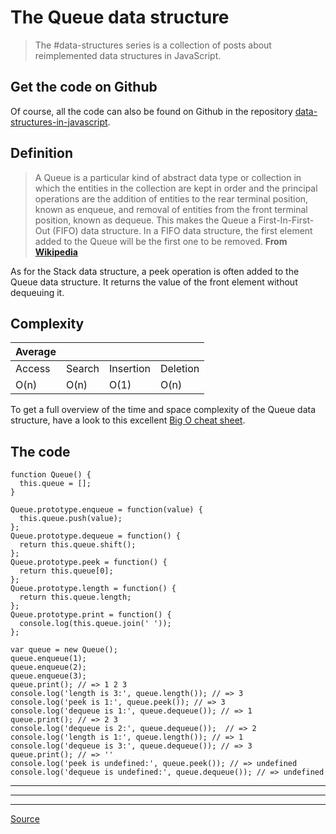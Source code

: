 # The Queue data structure

> The #data-structures series is a collection of posts about reimplemented data structures in JavaScript.

## Get the code on Github

Of course, all the code can also be found on Github in the repository [data-structures-in-javascript](https://github.com/benoitvallon/computer-science-in-javascript/tree/master/data-structures-in-javascript).

## Definition

> A Queue is a particular kind of abstract data type or collection in which the entities in the collection are kept in order and the principal operations are the addition of entities to the rear terminal position, known as enqueue, and removal of entities from the front terminal position, known as dequeue. This makes the Queue a First-In-First-Out (FIFO) data structure. In a FIFO data structure, the first element added to the Queue will be the first one to be removed. **From [Wikipedia](<https://en.wikipedia.org/wiki/Queue_(abstract_data_type)>)**

As for the Stack data structure, a peek operation is often added to the Queue data structure. It returns the value of the front element without dequeuing it.

## Complexity

| Average |        |           |          |
| ------- | ------ | --------- | -------- |
| Access  | Search | Insertion | Deletion |
| O(n)    | O(n)   | O(1)      | O(n)     |

To get a full overview of the time and space complexity of the Queue data structure, have a look to this excellent [Big O cheat sheet](http://bigocheatsheet.com/).

## The code

    function Queue() {
      this.queue = [];
    }

    Queue.prototype.enqueue = function(value) {
      this.queue.push(value);
    };
    Queue.prototype.dequeue = function() {
      return this.queue.shift();
    };
    Queue.prototype.peek = function() {
      return this.queue[0];
    };
    Queue.prototype.length = function() {
      return this.queue.length;
    };
    Queue.prototype.print = function() {
      console.log(this.queue.join(' '));
    };

    var queue = new Queue();
    queue.enqueue(1);
    queue.enqueue(2);
    queue.enqueue(3);
    queue.print(); // => 1 2 3
    console.log('length is 3:', queue.length()); // => 3
    console.log('peek is 1:', queue.peek()); // => 3
    console.log('dequeue is 1:', queue.dequeue()); // => 1
    queue.print(); // => 2 3
    console.log('dequeue is 2:', queue.dequeue());  // => 2
    console.log('length is 1:', queue.length()); // => 1
    console.log('dequeue is 3:', queue.dequeue()); // => 3
    queue.print(); // => ''
    console.log('peek is undefined:', queue.peek()); // => undefined
    console.log('dequeue is undefined:', queue.dequeue()); // => undefined

---

---

---

[Source](http://blog.benoitvallon.com/data-structures-in-javascript/the-queue-data-structure/)
